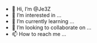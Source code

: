 - 👋 Hi, I’m @Je3Z
- 👀 I’m interested in ...
- 🌱 I’m currently learning ...
- 💞️ I’m looking to collaborate on ...
- 📫 How to reach me ...

<!---
Je3Z/Je3Z is a ✨ special ✨ repository because its `README.md` (this file) appears on your GitHub profile.
You can click the Preview link to take a look at your changes.
--->
